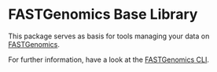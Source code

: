# FASTGenomics Base Library

This package serves as basis for tools managing your data on [FASTGenomics](https://beta.fastgenomics.org).

For further information, have a look at the [FASTGenomics CLI](https://pypi.org/project/fastgenomics-cli/#description).
